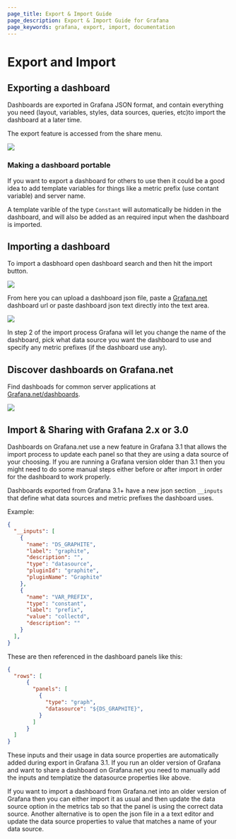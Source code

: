 ```yaml
---
page_title: Export & Import Guide
page_description: Export & Import Guide for Grafana
page_keywords: grafana, export, import, documentation
---
```


# Export and Import

## Exporting a dashboard

Dashboards are exported in Grafana JSON format, and contain everything you need (layout, variables, styles, data sources, queries, etc)to import the dashboard at a later time.

The export feature is accessed from the share menu.

<img src="/img/v31/export_menu.png">

### Making a dashboard portable

If you want to export a dashboard for others to use then it could be a good idea to
add template variables for things like a metric prefix (use contant variable) and server name.

A template varible of the type `Constant` will automatically be hidden in
the dashboard, and will also be added as an required input when the dashboard is imported.

## Importing a dashboard

To import a dasbhoard open dashboard search and then hit the import button.

<img src="/img/v31/import_step1.png">

From here you can upload a dashboard json file, paste a [Grafana.net](https://grafana.net) dashboard
url or paste dashboard json text directly into the text area.

<img src="/img/v31/import_step2.png">

In step 2 of the import process Grafana will let you change the name of the dashboard, pick what
data source you want the dashboard to use and specify any metric prefixes (if the dashboard use any).

## Discover dashboards on Grafana.net

Find dashboads for common server applications at [Grafana.net/dashboards](https://grafana.net/dashboards).

<img src="/img/v31/gnet_dashboards_list.png">

## Import & Sharing with Grafana 2.x or 3.0

Dashboards on Grafana.net use a new feature in Grafana 3.1 that allows the import process
to update each panel so that they are using a data source of your choosing. If you are running a
Grafana version older than 3.1 then you might need to do some manual steps either
before or after import in order for the dashboard to work properly.

Dashboards exported from Grafana 3.1+ have a new json section `__inputs`
that define what data sources and metric prefixes the dashboard uses.

Example:
```json
{
  "__inputs": [
    {
      "name": "DS_GRAPHITE",
      "label": "graphite",
      "description": "",
      "type": "datasource",
      "pluginId": "graphite",
      "pluginName": "Graphite"
    },
    {
      "name": "VAR_PREFIX",
      "type": "constant",
      "label": "prefix",
      "value": "collectd",
      "description": ""
    }
  ],
}

```

These are then referenced in the dashboard panels like this:

```json
{
  "rows": [
      {
        "panels": [
          {
            "type": "graph",
            "datasource": "${DS_GRAPHITE}",
          }
        ]
      }
  ]
}
```

These inputs and their usage in data source properties are automatically added during export in Grafana 3.1.
If you run an older version of Grafana and want to share a dashboard on Grafana.net you need to manually
add the inputs and templatize the datasource properties like above.

If you want to import a dashboard from Grafana.net into an older version of Grafana then you can either import
it as usual and then update the data source option in the metrics tab so that the panel is using the correct
data source. Another alternative is to open the json file in a a text editor and update the data source properties
to value that matches a name of your data source.

